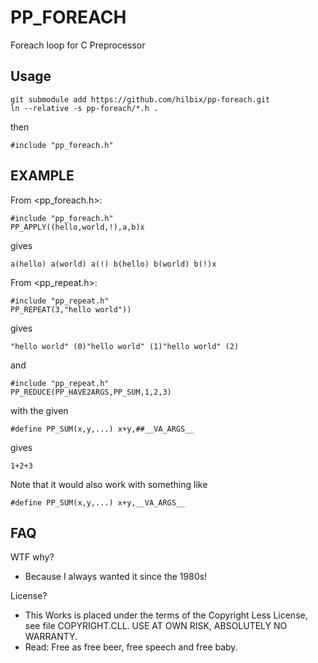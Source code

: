 # PP_FOREACH

Foreach loop for C Preprocessor

## Usage

	git submodule add https://github.com/hilbix/pp-foreach.git
	ln --relative -s pp-foreach/*.h .

then

	#include "pp_foreach.h"

## EXAMPLE

From <pp_foreach.h>:

	#include "pp_foreach.h"
	PP_APPLY((hello,world,!),a,b)x

gives

	a(hello) a(world) a(!) b(hello) b(world) b(!)x

From <pp_repeat.h>:

	#include "pp_repeat.h"
	PP_REPEAT(3,"hello world"))

gives

	"hello world" (0)"hello world" (1)"hello world" (2)

and

	#include "pp_repeat.h"
	PP_REDUCE(PP_HAVE2ARGS,PP_SUM,1,2,3)

with the given

	#define PP_SUM(x,y,...)	x+y,##__VA_ARGS__

gives

	1+2+3

Note that it would also work with something like

	#define PP_SUM(x,y,...)	x+y,__VA_ARGS__

## FAQ

WTF why?

- Because I always wanted it since the 1980s!

License?

- This Works is placed under the terms of the Copyright Less License,  
  see file COPYRIGHT.CLL.  USE AT OWN RISK, ABSOLUTELY NO WARRANTY.
- Read: Free as free beer, free speech and free baby.


